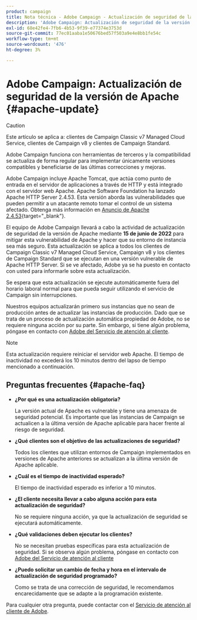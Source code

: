 ```yaml
---
product: campaign
title: Nota técnica - Adobe Campaign - Actualización de seguridad de la versión de Apache
description: 'Adobe Campaign: Actualización de seguridad de la versión de Apache'
exl-id: 68e42fe4-7fb6-4b53-9f39-e77374e3753d
source-git-commit: 77ec01aaba1e50676bed57f503a9e4e8bb1fe54c
workflow-type: tm+mt
source-wordcount: '476'
ht-degree: 3%

---
```


# Adobe Campaign: Actualización de seguridad de la versión de Apache {#apache-update}

>[!CAUTION]
>Este artículo se aplica a: clientes de Campaign Classic v7 Managed Cloud Service, clientes de Campaign v8 y clientes de Campaign Standard.

Adobe Campaign funciona con herramientas de terceros y la compatibilidad se actualiza de forma regular para implementar únicamente versiones compatibles y beneficiarse de las últimas correcciones y mejoras.

Adobe Campaign incluye Apache Tomcat, que actúa como punto de entrada en el servidor de aplicaciones a través de HTTP y está integrado con el servidor web Apache. Apache Software Foundation ha lanzado Apache HTTP Server 2.4.53. Esta versión aborda las vulnerabilidades que pueden permitir a un atacante remoto tomar el control de un sistema afectado. Obtenga más información en [Anuncio de Apache 2.4.53](https://downloads.apache.org/httpd/Announcement2.4.html){target="_blank"}.

El equipo de Adobe Campaign llevará a cabo la actividad de actualización de seguridad de la versión de Apache mediante **15 de junio de 2022** para mitigar esta vulnerabilidad de Apache y hacer que su entorno de instancia sea más seguro. Esta actualización se aplica a todos los clientes de Campaign Classic v7 Managed Cloud Service, Campaign v8 y los clientes de Campaign Standard que se ejecutan en una versión vulnerable de Apache HTTP Server. Si se ve afectado, Adobe ya se ha puesto en contacto con usted para informarle sobre esta actualización.

Se espera que esta actualización se ejecute automáticamente fuera del horario laboral normal para que pueda seguir utilizando el servicio de Campaign sin interrupciones.

Nuestros equipos actualizarán primero sus instancias que no sean de producción antes de actualizar las instancias de producción. Dado que se trata de un proceso de actualización automática propiedad de Adobe, no se requiere ninguna acción por su parte. Sin embargo, si tiene algún problema, póngase en contacto con [Adobe del Servicio de atención al cliente](https://experienceleague.adobe.com/?support-solution=Campaign#support).


>[!NOTE]
>Esta actualización requiere reiniciar el servidor web Apache. El tiempo de inactividad no excederá los 10 minutos dentro del lapso de tiempo mencionado a continuación.
> 

## Preguntas frecuentes {#apache-faq}

* **¿Por qué es una actualización obligatoria?**

  La versión actual de Apache es vulnerable y tiene una amenaza de seguridad potencial. Es importante que las instancias de Campaign se actualicen a la última versión de Apache aplicable para hacer frente al riesgo de seguridad.


* **¿Qué clientes son el objetivo de las actualizaciones de seguridad?**

  Todos los clientes que utilizan entornos de Campaign implementados en versiones de Apache anteriores se actualizan a la última versión de Apache aplicable.

* **¿Cuál es el tiempo de inactividad esperado?**

  El tiempo de inactividad esperado es inferior a 10 minutos.

* **¿El cliente necesita llevar a cabo alguna acción para esta actualización de seguridad?**

  No se requiere ninguna acción, ya que la actualización de seguridad se ejecutará automáticamente.

* **¿Qué validaciones deben ejecutar los clientes?**

  No se necesitan pruebas específicas para esta actualización de seguridad. Si se observa algún problema, póngase en contacto con [Adobe del Servicio de atención al cliente](https://experienceleague.adobe.com/?support-solution=Campaign#support)


* **¿Puedo solicitar un cambio de fecha y hora en el intervalo de actualización de seguridad programado?**

  Como se trata de una corrección de seguridad, le recomendamos encarecidamente que se adapte a la programación existente.


Para cualquier otra pregunta, puede contactar con el [Servicio de atención al cliente de Adobe](https://experienceleague.adobe.com/?support-solution=Campaign#support).
